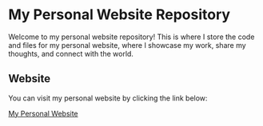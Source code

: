 # My Personal Website Repository

Welcome to my personal website repository! This is where I store the code and files for my personal website, where I showcase my work, share my thoughts, and connect with the world.

## Website

You can visit my personal website by clicking the link below:

[My Personal Website](https://davidambrozio.dev/)
